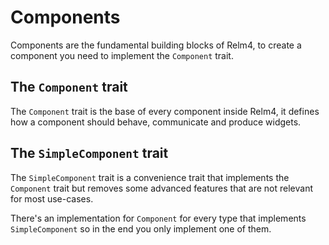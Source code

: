 # Components

Components are the fundamental building blocks of Relm4, to create a component you need to implement the `Component` trait.

## The `Component` trait
The `Component` trait is the base of every component inside Relm4, it defines how a component should behave, communicate and produce widgets.

## The `SimpleComponent` trait
The `SimpleComponent` trait is a convenience trait that implements the `Component` trait but removes some advanced features that are not relevant for most use-cases. 

There's an implementation for `Component` for every type that implements `SimpleComponent` so in the end you only implement one of them.